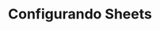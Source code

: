 ---
title: Configurando Sheets
project: El Obligatorio Blog
summary: Necesitamos configurar nuestro paquete más importante de nuestra aplicación.
hidden: false
---